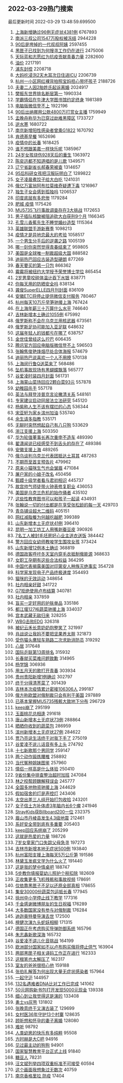 ## 2022-03-29热门搜索 
最后更新时间 2022-03-29 13:48:59.699500 
1. [上海新增确诊96例无症状4381例](https://s.weibo.com/weibo?q=%23%E4%B8%8A%E6%B5%B7%E6%96%B0%E5%A2%9E%E7%A1%AE%E8%AF%8A96%E4%BE%8B%E6%97%A0%E7%97%87%E7%8A%B64381%E4%BE%8B%23&Refer=top) 6767893
1. [南派三叔公司1547万股权被冻结](https://s.weibo.com/weibo?q=%23%E5%8D%97%E6%B4%BE%E4%B8%89%E5%8F%94%E5%85%AC%E5%8F%B81547%E4%B8%87%E8%82%A1%E6%9D%83%E8%A2%AB%E5%86%BB%E7%BB%93%23&Refer=top) 2944228
1. [90后是垮掉的一代叔叔阿姨](https://s.weibo.com/weibo?q=%2390%E5%90%8E%E6%98%AF%E5%9E%AE%E6%8E%89%E7%9A%84%E4%B8%80%E4%BB%A3%E5%8F%94%E5%8F%94%E9%98%BF%E5%A7%A8%23&Refer=top) 2597455
1. [黑匣子已找到为何搜寻工作仍在进行](https://s.weibo.com/weibo?q=%23%E9%BB%91%E5%8C%A3%E5%AD%90%E5%B7%B2%E6%89%BE%E5%88%B0%E4%B8%BA%E4%BD%95%E6%90%9C%E5%AF%BB%E5%B7%A5%E4%BD%9C%E4%BB%8D%E5%9C%A8%E8%BF%9B%E8%A1%8C%23&Refer=top) 2475006
1. [天际蓝和志愿红为抗疫贡献青春力量](https://s.weibo.com/weibo?q=%23%E5%A4%A9%E9%99%85%E8%93%9D%E5%92%8C%E5%BF%97%E6%84%BF%E7%BA%A2%E4%B8%BA%E6%8A%97%E7%96%AB%E8%B4%A1%E7%8C%AE%E9%9D%92%E6%98%A5%E5%8A%9B%E9%87%8F%23&Refer=top) 2282600
1. [油价](https://s.weibo.com/weibo?q=%E6%B2%B9%E4%BB%B7&Refer=top) 2217191
1. [浦东封控](https://s.weibo.com/weibo?q=%23%E6%B5%A6%E4%B8%9C%E5%B0%81%E6%8E%A7%23&Refer=top) 2208718
1. [大妈吃浸泡2天木耳次日住进ICU](https://s.weibo.com/weibo?q=%23%E5%A4%A7%E5%A6%88%E5%90%83%E6%B5%B8%E6%B3%A12%E5%A4%A9%E6%9C%A8%E8%80%B3%E6%AC%A1%E6%97%A5%E4%BD%8F%E8%BF%9BICU%23&Refer=top) 2206739
1. [杭州一小区网红裸背拍照宝妈担心带坏孩子](https://s.weibo.com/weibo?q=%23%E6%9D%AD%E5%B7%9E%E4%B8%80%E5%B0%8F%E5%8C%BA%E7%BD%91%E7%BA%A2%E8%A3%B8%E8%83%8C%E6%8B%8D%E7%85%A7%E5%AE%9D%E5%A6%88%E6%8B%85%E5%BF%83%E5%B8%A6%E5%9D%8F%E5%AD%A9%E5%AD%90%23&Refer=top) 2188726
1. [夫妻二人因2胎姓氏起诉离婚](https://s.weibo.com/weibo?q=%23%E5%A4%AB%E5%A6%BB%E4%BA%8C%E4%BA%BA%E5%9B%A02%E8%83%8E%E5%A7%93%E6%B0%8F%E8%B5%B7%E8%AF%89%E7%A6%BB%E5%A9%9A%23&Refer=top) 2024917
1. [樊振东世界排名断层第一](https://s.weibo.com/weibo?q=%23%E6%A8%8A%E6%8C%AF%E4%B8%9C%E4%B8%96%E7%95%8C%E6%8E%92%E5%90%8D%E6%96%AD%E5%B1%82%E7%AC%AC%E4%B8%80%23&Refer=top) 1990334
1. [学霸情侣在牛津大学图书馆约定终身](https://s.weibo.com/weibo?q=%23%E5%AD%A6%E9%9C%B8%E6%83%85%E4%BE%A3%E5%9C%A8%E7%89%9B%E6%B4%A5%E5%A4%A7%E5%AD%A6%E5%9B%BE%E4%B9%A6%E9%A6%86%E7%BA%A6%E5%AE%9A%E7%BB%88%E8%BA%AB%23&Refer=top) 1981389
1. [电脑版微信登不上](https://s.weibo.com/weibo?q=%E7%94%B5%E8%84%91%E7%89%88%E5%BE%AE%E4%BF%A1%E7%99%BB%E4%B8%8D%E4%B8%8A&Refer=top) 1922196
1. [90后出纳挪用公款4800万打赏女主播](https://s.weibo.com/weibo?q=%2390%E5%90%8E%E5%87%BA%E7%BA%B3%E6%8C%AA%E7%94%A8%E5%85%AC%E6%AC%BE4800%E4%B8%87%E6%89%93%E8%B5%8F%E5%A5%B3%E4%B8%BB%E6%92%AD%23&Refer=top) 1759949
1. [孟晚舟称华为已穿过劫难黑障区](https://s.weibo.com/weibo?q=%23%E5%AD%9F%E6%99%9A%E8%88%9F%E7%A7%B0%E5%8D%8E%E4%B8%BA%E5%B7%B2%E7%A9%BF%E8%BF%87%E5%8A%AB%E9%9A%BE%E9%BB%91%E9%9A%9C%E5%8C%BA%23&Refer=top) 1733727
1. [逆水寒](https://s.weibo.com/weibo?q=%23%E9%80%86%E6%B0%B4%E5%AF%92%23&Refer=top) 1680722
1. [南京新增阳性感染者曾乘G1822](https://s.weibo.com/weibo?q=%23%E5%8D%97%E4%BA%AC%E6%96%B0%E5%A2%9E%E9%98%B3%E6%80%A7%E6%84%9F%E6%9F%93%E8%80%85%E6%9B%BE%E4%B9%98G1822%23&Refer=top) 1670792
1. [肯德基早餐](https://s.weibo.com/weibo?q=%E8%82%AF%E5%BE%B7%E5%9F%BA%E6%97%A9%E9%A4%90&Refer=top) 1652696
1. [疫情中的长春](https://s.weibo.com/weibo?q=%23%E7%96%AB%E6%83%85%E4%B8%AD%E7%9A%84%E9%95%BF%E6%98%A5%23&Refer=top) 1618425
1. [谁不想跟美嘉一样快乐呢](https://s.weibo.com/weibo?q=%23%E8%B0%81%E4%B8%8D%E6%83%B3%E8%B7%9F%E7%BE%8E%E5%98%89%E4%B8%80%E6%A0%B7%E5%BF%AB%E4%B9%90%E5%91%A2%23&Refer=top) 1385967
1. [24岁女孩烧伤928天后的重生](https://s.weibo.com/weibo?q=%2324%E5%B2%81%E5%A5%B3%E5%AD%A9%E7%83%A7%E4%BC%A4928%E5%A4%A9%E5%90%8E%E7%9A%84%E9%87%8D%E7%94%9F%23&Refer=top) 1363972
1. [陈奕迅都不知道唱的是儿歌](https://s.weibo.com/weibo?q=%23%E9%99%88%E5%A5%95%E8%BF%85%E9%83%BD%E4%B8%8D%E7%9F%A5%E9%81%93%E5%94%B1%E7%9A%84%E6%98%AF%E5%84%BF%E6%AD%8C%23&Refer=top) 1349571
1. [辽宁省副省长郝春荣被查](https://s.weibo.com/weibo?q=%23%E8%BE%BD%E5%AE%81%E7%9C%81%E5%89%AF%E7%9C%81%E9%95%BF%E9%83%9D%E6%98%A5%E8%8D%A3%E8%A2%AB%E6%9F%A5%23&Refer=top) 1314657
1. [95后科研女孩把汉服玩明白了](https://s.weibo.com/weibo?q=%2395%E5%90%8E%E7%A7%91%E7%A0%94%E5%A5%B3%E5%AD%A9%E6%8A%8A%E6%B1%89%E6%9C%8D%E7%8E%A9%E6%98%8E%E7%99%BD%E4%BA%86%23&Refer=top) 1289822
1. [女子凌晨煮饺子给大白吃](https://s.weibo.com/weibo?q=%23%E5%A5%B3%E5%AD%90%E5%87%8C%E6%99%A8%E7%85%AE%E9%A5%BA%E5%AD%90%E7%BB%99%E5%A4%A7%E7%99%BD%E5%90%83%23&Refer=top) 1241031
1. [俄亿万富翁阿布拉莫维奇疑遭下毒](https://s.weibo.com/weibo?q=%23%E4%BF%84%E4%BA%BF%E4%B8%87%E5%AF%8C%E7%BF%81%E9%98%BF%E5%B8%83%E6%8B%89%E8%8E%AB%E7%BB%B4%E5%A5%87%E7%96%91%E9%81%AD%E4%B8%8B%E6%AF%92%23&Refer=top) 1216967
1. [独生子女会感到孤独吗](https://s.weibo.com/weibo?q=%23%E7%8B%AC%E7%94%9F%E5%AD%90%E5%A5%B3%E4%BC%9A%E6%84%9F%E5%88%B0%E5%AD%A4%E7%8B%AC%E5%90%97%23&Refer=top) 1206537
1. [印度底层有多悲惨](https://s.weibo.com/weibo?q=%E5%8D%B0%E5%BA%A6%E5%BA%95%E5%B1%82%E6%9C%89%E5%A4%9A%E6%82%B2%E6%83%A8&Refer=top) 1179284
1. [肥城 疫情](https://s.weibo.com/weibo?q=%E8%82%A5%E5%9F%8E%20%E7%96%AB%E6%83%85&Refer=top) 1175426
1. [MU5735飞行事故调查存在3大挑战](https://s.weibo.com/weibo?q=%23MU5735%E9%A3%9E%E8%A1%8C%E4%BA%8B%E6%95%85%E8%B0%83%E6%9F%A5%E5%AD%98%E5%9C%A83%E5%A4%A7%E6%8C%91%E6%88%98%23&Refer=top) 1172653
1. [男子插队核酸被阻追砍大白获刑9个月](https://s.weibo.com/weibo?q=%23%E7%94%B7%E5%AD%90%E6%8F%92%E9%98%9F%E6%A0%B8%E9%85%B8%E8%A2%AB%E9%98%BB%E8%BF%BD%E7%A0%8D%E5%A4%A7%E7%99%BD%E8%8E%B7%E5%88%919%E4%B8%AA%E6%9C%88%23&Refer=top) 1166345
1. [孔雪儿香蕉先生不睡觉婚纱造型](https://s.weibo.com/weibo?q=%23%E5%AD%94%E9%9B%AA%E5%84%BF%E9%A6%99%E8%95%89%E5%85%88%E7%94%9F%E4%B8%8D%E7%9D%A1%E8%A7%89%E5%A9%9A%E7%BA%B1%E9%80%A0%E5%9E%8B%23&Refer=top) 1115364
1. [英雄联盟手游新赛季](https://s.weibo.com/weibo?q=%23%E8%8B%B1%E9%9B%84%E8%81%94%E7%9B%9F%E6%89%8B%E6%B8%B8%E6%96%B0%E8%B5%9B%E5%AD%A3%23&Refer=top) 1098213
1. [疫情才是异地恋最大的考验](https://s.weibo.com/weibo?q=%23%E7%96%AB%E6%83%85%E6%89%8D%E6%98%AF%E5%BC%82%E5%9C%B0%E6%81%8B%E6%9C%80%E5%A4%A7%E7%9A%84%E8%80%83%E9%AA%8C%23&Refer=top) 1058517
1. [一个男生分手后的逆袭之路](https://s.weibo.com/weibo?q=%23%E4%B8%80%E4%B8%AA%E7%94%B7%E7%94%9F%E5%88%86%E6%89%8B%E5%90%8E%E7%9A%84%E9%80%86%E8%A2%AD%E4%B9%8B%E8%B7%AF%23&Refer=top) 1005139
1. [哪一刻你突然觉得青春结束了](https://s.weibo.com/weibo?q=%23%E5%93%AA%E4%B8%80%E5%88%BB%E4%BD%A0%E7%AA%81%E7%84%B6%E8%A7%89%E5%BE%97%E9%9D%92%E6%98%A5%E7%BB%93%E6%9D%9F%E4%BA%86%23&Refer=top) 959805
1. [美国是全球唯一制裁超级大国](https://s.weibo.com/weibo?q=%23%E7%BE%8E%E5%9B%BD%E6%98%AF%E5%85%A8%E7%90%83%E5%94%AF%E4%B8%80%E5%88%B6%E8%A3%81%E8%B6%85%E7%BA%A7%E5%A4%A7%E5%9B%BD%23&Refer=top) 888582
1. [迪丽热巴回应古装造型硬朗](https://s.weibo.com/weibo?q=%23%E8%BF%AA%E4%B8%BD%E7%83%AD%E5%B7%B4%E5%9B%9E%E5%BA%94%E5%8F%A4%E8%A3%85%E9%80%A0%E5%9E%8B%E7%A1%AC%E6%9C%97%23&Refer=top) 877269
1. [春天要买的第一只包](https://s.weibo.com/weibo?q=%23%E6%98%A5%E5%A4%A9%E8%A6%81%E4%B9%B0%E7%9A%84%E7%AC%AC%E4%B8%80%E5%8F%AA%E5%8C%85%23&Refer=top) 866362
1. [霉霉将被纽约大学授予荣誉博士学位](https://s.weibo.com/weibo?q=%23%E9%9C%89%E9%9C%89%E5%B0%86%E8%A2%AB%E7%BA%BD%E7%BA%A6%E5%A4%A7%E5%AD%A6%E6%8E%88%E4%BA%88%E8%8D%A3%E8%AA%89%E5%8D%9A%E5%A3%AB%E5%AD%A6%E4%BD%8D%23&Refer=top) 865454
1. [2岁男童咬碎体温计吞下水银](https://s.weibo.com/weibo?q=%232%E5%B2%81%E7%94%B7%E7%AB%A5%E5%92%AC%E7%A2%8E%E4%BD%93%E6%B8%A9%E8%AE%A1%E5%90%9E%E4%B8%8B%E6%B0%B4%E9%93%B6%23&Refer=top) 838771
1. [你每天用的防晒安全吗](https://s.weibo.com/weibo?q=%23%E4%BD%A0%E6%AF%8F%E5%A4%A9%E7%94%A8%E7%9A%84%E9%98%B2%E6%99%92%E5%AE%89%E5%85%A8%E5%90%97%23&Refer=top) 838134
1. [龚俊SuperELLE四月刊封面](https://s.weibo.com/weibo?q=%23%E9%BE%9A%E4%BF%8ASuperELLE%E5%9B%9B%E6%9C%88%E5%88%8A%E5%B0%81%E9%9D%A2%23&Refer=top) 836109
1. [安徽ETC将停止提供微信支付服务](https://s.weibo.com/weibo?q=%23%E5%AE%89%E5%BE%BDETC%E5%B0%86%E5%81%9C%E6%AD%A2%E6%8F%90%E4%BE%9B%E5%BE%AE%E4%BF%A1%E6%94%AF%E4%BB%98%E6%9C%8D%E5%8A%A1%23&Refer=top) 780467
1. [杭州每天10万斤早笋驰援上海](https://s.weibo.com/weibo?q=%23%E6%9D%AD%E5%B7%9E%E6%AF%8F%E5%A4%A910%E4%B8%87%E6%96%A4%E6%97%A9%E7%AC%8B%E9%A9%B0%E6%8F%B4%E4%B8%8A%E6%B5%B7%23&Refer=top) 767424
1. [在上海年薪三十万算什么水平](https://s.weibo.com/weibo?q=%23%E5%9C%A8%E4%B8%8A%E6%B5%B7%E5%B9%B4%E8%96%AA%E4%B8%89%E5%8D%81%E4%B8%87%E7%AE%97%E4%BB%80%E4%B9%88%E6%B0%B4%E5%B9%B3%23&Refer=top) 746640
1. [吉林新增本土确诊1055例](https://s.weibo.com/weibo?q=%23%E5%90%89%E6%9E%97%E6%96%B0%E5%A2%9E%E6%9C%AC%E5%9C%9F%E7%A1%AE%E8%AF%8A1055%E4%BE%8B%23&Refer=top) 675992
1. [俄罗斯称不会在乌克兰用核武器](https://s.weibo.com/weibo?q=%23%E4%BF%84%E7%BD%97%E6%96%AF%E7%A7%B0%E4%B8%8D%E4%BC%9A%E5%9C%A8%E4%B9%8C%E5%85%8B%E5%85%B0%E7%94%A8%E6%A0%B8%E6%AD%A6%E5%99%A8%23&Refer=top) 673561
1. [俄罗斯足协可能加入亚足联](https://s.weibo.com/weibo?q=%23%E4%BF%84%E7%BD%97%E6%96%AF%E8%B6%B3%E5%8D%8F%E5%8F%AF%E8%83%BD%E5%8A%A0%E5%85%A5%E4%BA%9A%E8%B6%B3%E8%81%94%23&Refer=top) 648632
1. [这届年轻人的钱都亏在哪了](https://s.weibo.com/weibo?q=%23%E8%BF%99%E5%B1%8A%E5%B9%B4%E8%BD%BB%E4%BA%BA%E7%9A%84%E9%92%B1%E9%83%BD%E4%BA%8F%E5%9C%A8%E5%93%AA%E4%BA%86%23&Refer=top) 638757
1. [金世佳曾经这么拧巴](https://s.weibo.com/weibo?q=%23%E9%87%91%E4%B8%96%E4%BD%B3%E6%9B%BE%E7%BB%8F%E8%BF%99%E4%B9%88%E6%8B%A7%E5%B7%B4%23&Refer=top) 606435
1. [腾讯官方回应电脑版微信登不上](https://s.weibo.com/weibo?q=%23%E8%85%BE%E8%AE%AF%E5%AE%98%E6%96%B9%E5%9B%9E%E5%BA%94%E7%94%B5%E8%84%91%E7%89%88%E5%BE%AE%E4%BF%A1%E7%99%BB%E4%B8%8D%E4%B8%8A%23&Refer=top) 596503
1. [张翰焦俊艳烽烟尽处合体海报](https://s.weibo.com/weibo?q=%23%E5%BC%A0%E7%BF%B0%E7%84%A6%E4%BF%8A%E8%89%B3%E7%83%BD%E7%83%9F%E5%B0%BD%E5%A4%84%E5%90%88%E4%BD%93%E6%B5%B7%E6%8A%A5%23&Refer=top) 574679
1. [迪丽热巴说喜欢一个人不用撩](https://s.weibo.com/weibo?q=%23%E8%BF%AA%E4%B8%BD%E7%83%AD%E5%B7%B4%E8%AF%B4%E5%96%9C%E6%AC%A2%E4%B8%80%E4%B8%AA%E4%BA%BA%E4%B8%8D%E7%94%A8%E6%92%A9%23&Refer=top) 570138
1. [上海闵行鲁Q送菜来了](https://s.weibo.com/weibo?q=%23%E4%B8%8A%E6%B5%B7%E9%97%B5%E8%A1%8C%E9%B2%81Q%E9%80%81%E8%8F%9C%E6%9D%A5%E4%BA%86%23&Refer=top) 568486
1. [坠机事故现场有黑蝴蝶飘落](https://s.weibo.com/weibo?q=%23%E5%9D%A0%E6%9C%BA%E4%BA%8B%E6%95%85%E7%8E%B0%E5%9C%BA%E6%9C%89%E9%BB%91%E8%9D%B4%E8%9D%B6%E9%A3%98%E8%90%BD%23&Refer=top) 565777
1. [谷爱凌时装四月封面](https://s.weibo.com/weibo?q=%23%E8%B0%B7%E7%88%B1%E5%87%8C%E6%97%B6%E8%A3%85%E5%9B%9B%E6%9C%88%E5%B0%81%E9%9D%A2%23&Refer=top) 561731
1. [上海蒙山菜场回应2颗白菜93元](https://s.weibo.com/weibo?q=%23%E4%B8%8A%E6%B5%B7%E8%92%99%E5%B1%B1%E8%8F%9C%E5%9C%BA%E5%9B%9E%E5%BA%942%E9%A2%97%E7%99%BD%E8%8F%9C93%E5%85%83%23&Refer=top) 557878
1. [幼稚园杀手](https://s.weibo.com/weibo?q=%E5%B9%BC%E7%A8%9A%E5%9B%AD%E6%9D%80%E6%89%8B&Refer=top) 557178
1. [英法与拜登涉普京言论撇清关系](https://s.weibo.com/weibo?q=%23%E8%8B%B1%E6%B3%95%E4%B8%8E%E6%8B%9C%E7%99%BB%E6%B6%89%E6%99%AE%E4%BA%AC%E8%A8%80%E8%AE%BA%E6%92%87%E6%B8%85%E5%85%B3%E7%B3%BB%23&Refer=top) 548161
1. [专家建议启动同居法立法研究](https://s.weibo.com/weibo?q=%23%E4%B8%93%E5%AE%B6%E5%BB%BA%E8%AE%AE%E5%90%AF%E5%8A%A8%E5%90%8C%E5%B1%85%E6%B3%95%E7%AB%8B%E6%B3%95%E7%A0%94%E7%A9%B6%23&Refer=top) 545120
1. [杨紫称人生不该有摆烂的心态](https://s.weibo.com/weibo?q=%23%E6%9D%A8%E7%B4%AB%E7%A7%B0%E4%BA%BA%E7%94%9F%E4%B8%8D%E8%AF%A5%E6%9C%89%E6%91%86%E7%83%82%E7%9A%84%E5%BF%83%E6%80%81%23&Refer=top) 536344
1. [宋亚轩为家乡滨州加油](https://s.weibo.com/weibo?q=%23%E5%AE%8B%E4%BA%9A%E8%BD%A9%E4%B8%BA%E5%AE%B6%E4%B9%A1%E6%BB%A8%E5%B7%9E%E5%8A%A0%E6%B2%B9%23&Refer=top) 535740
1. [余生请多指教](https://s.weibo.com/weibo?q=%23%E4%BD%99%E7%94%9F%E8%AF%B7%E5%A4%9A%E6%8C%87%E6%95%99%23&Refer=top) 535171
1. [无聊时突然想起自己有八只狗](https://s.weibo.com/weibo?q=%23%E6%97%A0%E8%81%8A%E6%97%B6%E7%AA%81%E7%84%B6%E6%83%B3%E8%B5%B7%E8%87%AA%E5%B7%B1%E6%9C%89%E5%85%AB%E5%8F%AA%E7%8B%97%23&Refer=top) 533629
1. [浙江支援上海](https://s.weibo.com/weibo?q=%23%E6%B5%99%E6%B1%9F%E6%94%AF%E6%8F%B4%E4%B8%8A%E6%B5%B7%23&Refer=top) 503350
1. [华为轮值董事长再次重申不造车](https://s.weibo.com/weibo?q=%23%E5%8D%8E%E4%B8%BA%E8%BD%AE%E5%80%BC%E8%91%A3%E4%BA%8B%E9%95%BF%E5%86%8D%E6%AC%A1%E9%87%8D%E7%94%B3%E4%B8%8D%E9%80%A0%E8%BD%A6%23&Refer=top) 489390
1. [翟潇闻说已经感受不到舌头的存在了](https://s.weibo.com/weibo?q=%23%E7%BF%9F%E6%BD%87%E9%97%BB%E8%AF%B4%E5%B7%B2%E7%BB%8F%E6%84%9F%E5%8F%97%E4%B8%8D%E5%88%B0%E8%88%8C%E5%A4%B4%E7%9A%84%E5%AD%98%E5%9C%A8%E4%BA%86%23&Refer=top) 489386
1. [安徽支援上海](https://s.weibo.com/weibo?q=%23%E5%AE%89%E5%BE%BD%E6%94%AF%E6%8F%B4%E4%B8%8A%E6%B5%B7%23&Refer=top) 489265
1. [俄乌谈判乌克兰代表团抵达土耳其](https://s.weibo.com/weibo?q=%23%E4%BF%84%E4%B9%8C%E8%B0%88%E5%88%A4%E4%B9%8C%E5%85%8B%E5%85%B0%E4%BB%A3%E8%A1%A8%E5%9B%A2%E6%8A%B5%E8%BE%BE%E5%9C%9F%E8%80%B3%E5%85%B6%23&Refer=top) 487263
1. [不期而至首支预告片](https://s.weibo.com/weibo?q=%23%E4%B8%8D%E6%9C%9F%E8%80%8C%E8%87%B3%E9%A6%96%E6%94%AF%E9%A2%84%E5%91%8A%E7%89%87%23&Refer=top) 479962
1. [原来小猫咪生气也会皱眉](https://s.weibo.com/weibo?q=%23%E5%8E%9F%E6%9D%A5%E5%B0%8F%E7%8C%AB%E5%92%AA%E7%94%9F%E6%B0%94%E4%B9%9F%E4%BC%9A%E7%9A%B1%E7%9C%89%23&Refer=top) 471084
1. [屠户家的小娘子改名](https://s.weibo.com/weibo?q=%23%E5%B1%A0%E6%88%B7%E5%AE%B6%E7%9A%84%E5%B0%8F%E5%A8%98%E5%AD%90%E6%94%B9%E5%90%8D%23&Refer=top) 450456
1. [甄嬛十级学者看与君初相识](https://s.weibo.com/weibo?q=%23%E7%94%84%E5%AC%9B%E5%8D%81%E7%BA%A7%E5%AD%A6%E8%80%85%E7%9C%8B%E4%B8%8E%E5%90%9B%E5%88%9D%E7%9B%B8%E8%AF%86%23&Refer=top) 445737
1. [故宫帅气师徒带火钟表修复职业](https://s.weibo.com/weibo?q=%23%E6%95%85%E5%AE%AB%E5%B8%85%E6%B0%94%E5%B8%88%E5%BE%92%E5%B8%A6%E7%81%AB%E9%92%9F%E8%A1%A8%E4%BF%AE%E5%A4%8D%E8%81%8C%E4%B8%9A%23&Refer=top) 436053
1. [美国是乌克兰危机的始作俑者](https://s.weibo.com/weibo?q=%23%E7%BE%8E%E5%9B%BD%E6%98%AF%E4%B9%8C%E5%85%8B%E5%85%B0%E5%8D%B1%E6%9C%BA%E7%9A%84%E5%A7%8B%E4%BD%9C%E4%BF%91%E8%80%85%23&Refer=top) 435102
1. [这些性教育图书可以和孩子一起读](https://s.weibo.com/weibo?q=%23%E8%BF%99%E4%BA%9B%E6%80%A7%E6%95%99%E8%82%B2%E5%9B%BE%E4%B9%A6%E5%8F%AF%E4%BB%A5%E5%92%8C%E5%AD%A9%E5%AD%90%E4%B8%80%E8%B5%B7%E8%AF%BB%23&Refer=top) 434931
1. [张翰说一切的付出都是在享受张松龄的每一天](https://s.weibo.com/weibo?q=%23%E5%BC%A0%E7%BF%B0%E8%AF%B4%E4%B8%80%E5%88%87%E7%9A%84%E4%BB%98%E5%87%BA%E9%83%BD%E6%98%AF%E5%9C%A8%E4%BA%AB%E5%8F%97%E5%BC%A0%E6%9D%BE%E9%BE%84%E7%9A%84%E6%AF%8F%E4%B8%80%E5%A4%A9%23&Refer=top) 429703
1. [青岛铺设超大二维码](https://s.weibo.com/weibo?q=%23%E9%9D%92%E5%B2%9B%E9%93%BA%E8%AE%BE%E8%B6%85%E5%A4%A7%E4%BA%8C%E7%BB%B4%E7%A0%81%23&Refer=top) 405151
1. [网红减脂餐为何越吃越肥](https://s.weibo.com/weibo?q=%23%E7%BD%91%E7%BA%A2%E5%87%8F%E8%84%82%E9%A4%90%E4%B8%BA%E4%BD%95%E8%B6%8A%E5%90%83%E8%B6%8A%E8%82%A5%23&Refer=top) 399389
1. [山东新增本土无症状41例](https://s.weibo.com/weibo?q=%23%E5%B1%B1%E4%B8%9C%E6%96%B0%E5%A2%9E%E6%9C%AC%E5%9C%9F%E6%97%A0%E7%97%87%E7%8A%B641%E4%BE%8B%23&Refer=top) 396410
1. [昆明一加工坊工人用嘴剥蚕豆皮](https://s.weibo.com/weibo?q=%23%E6%98%86%E6%98%8E%E4%B8%80%E5%8A%A0%E5%B7%A5%E5%9D%8A%E5%B7%A5%E4%BA%BA%E7%94%A8%E5%98%B4%E5%89%A5%E8%9A%95%E8%B1%86%E7%9A%AE%23&Refer=top) 390926
1. [7名工人被封毛坯房好心业主送衣送饭](https://s.weibo.com/weibo?q=%237%E5%90%8D%E5%B7%A5%E4%BA%BA%E8%A2%AB%E5%B0%81%E6%AF%9B%E5%9D%AF%E6%88%BF%E5%A5%BD%E5%BF%83%E4%B8%9A%E4%B8%BB%E9%80%81%E8%A1%A3%E9%80%81%E9%A5%AD%23&Refer=top) 384442
1. [警方回应女幼师教唆学生围攻女孩](https://s.weibo.com/weibo?q=%23%E8%AD%A6%E6%96%B9%E5%9B%9E%E5%BA%94%E5%A5%B3%E5%B9%BC%E5%B8%88%E6%95%99%E5%94%86%E5%AD%A6%E7%94%9F%E5%9B%B4%E6%94%BB%E5%A5%B3%E5%AD%A9%23&Refer=top) 373424
1. [山东新增12例本土确诊](https://s.weibo.com/weibo?q=%E5%B1%B1%E4%B8%9C%E6%96%B0%E5%A2%9E12%E4%BE%8B%E6%9C%AC%E5%9C%9F%E7%A1%AE%E8%AF%8A&Refer=top) 368819
1. [德国政客呼吁冬天室内穿毛衣抵制俄能源](https://s.weibo.com/weibo?q=%23%E5%BE%B7%E5%9B%BD%E6%94%BF%E5%AE%A2%E5%91%BC%E5%90%81%E5%86%AC%E5%A4%A9%E5%AE%A4%E5%86%85%E7%A9%BF%E6%AF%9B%E8%A1%A3%E6%8A%B5%E5%88%B6%E4%BF%84%E8%83%BD%E6%BA%90%23&Refer=top) 368633
1. [女职工孕期有这些合法权益](https://s.weibo.com/weibo?q=%23%E5%A5%B3%E8%81%8C%E5%B7%A5%E5%AD%95%E6%9C%9F%E6%9C%89%E8%BF%99%E4%BA%9B%E5%90%88%E6%B3%95%E6%9D%83%E7%9B%8A%23&Refer=top) 364295
1. [中国代表揭露美国对印第安人种族灭绝事实](https://s.weibo.com/weibo?q=%23%E4%B8%AD%E5%9B%BD%E4%BB%A3%E8%A1%A8%E6%8F%AD%E9%9C%B2%E7%BE%8E%E5%9B%BD%E5%AF%B9%E5%8D%B0%E7%AC%AC%E5%AE%89%E4%BA%BA%E7%A7%8D%E6%97%8F%E7%81%AD%E7%BB%9D%E4%BA%8B%E5%AE%9E%23&Refer=top) 354728
1. [科学家发现电子产品终极速度](https://s.weibo.com/weibo?q=%23%E7%A7%91%E5%AD%A6%E5%AE%B6%E5%8F%91%E7%8E%B0%E7%94%B5%E5%AD%90%E4%BA%A7%E5%93%81%E7%BB%88%E6%9E%81%E9%80%9F%E5%BA%A6%23&Refer=top) 354493
1. [猫咪的无效运动](https://s.weibo.com/weibo?q=%23%E7%8C%AB%E5%92%AA%E7%9A%84%E6%97%A0%E6%95%88%E8%BF%90%E5%8A%A8%23&Refer=top) 348654
1. [社内相亲好甜](https://s.weibo.com/weibo?q=%23%E7%A4%BE%E5%86%85%E7%9B%B8%E4%BA%B2%E5%A5%BD%E7%94%9C%23&Refer=top) 341722
1. [G7拒绝使用卢布结算](https://s.weibo.com/weibo?q=%23G7%E6%8B%92%E7%BB%9D%E4%BD%BF%E7%94%A8%E5%8D%A2%E5%B8%83%E7%BB%93%E7%AE%97%23&Refer=top) 340781
1. [社内相亲](https://s.weibo.com/weibo?q=%23%E7%A4%BE%E5%86%85%E7%9B%B8%E4%BA%B2%23&Refer=top) 337859
1. [盲买一定好用的护肤单品](https://s.weibo.com/weibo?q=%E7%9B%B2%E4%B9%B0%E4%B8%80%E5%AE%9A%E5%A5%BD%E7%94%A8%E7%9A%84%E6%8A%A4%E8%82%A4%E5%8D%95%E5%93%81&Refer=top) 335186
1. [都江堰127吨蔬菜驰援上海](https://s.weibo.com/weibo?q=%23%E9%83%BD%E6%B1%9F%E5%A0%B0127%E5%90%A8%E8%94%AC%E8%8F%9C%E9%A9%B0%E6%8F%B4%E4%B8%8A%E6%B5%B7%23&Refer=top) 334037
1. [宫本武藏无敌归来](https://s.weibo.com/weibo?q=%23%E5%AE%AB%E6%9C%AC%E6%AD%A6%E8%97%8F%E6%97%A0%E6%95%8C%E5%BD%92%E6%9D%A5%23&Refer=top) 328255
1. [WBG击败EDG](https://s.weibo.com/weibo?q=%23WBG%E5%87%BB%E8%B4%A5EDG%23&Refer=top) 326318
1. [被纪云禾长意奶奶抱整笑了](https://s.weibo.com/weibo?q=%23%E8%A2%AB%E7%BA%AA%E4%BA%91%E7%A6%BE%E9%95%BF%E6%84%8F%E5%A5%B6%E5%A5%B6%E6%8A%B1%E6%95%B4%E7%AC%91%E4%BA%86%23&Refer=top) 321997
1. [肖战说让我妈不要把坚果养太胖](https://s.weibo.com/weibo?q=%23%E8%82%96%E6%88%98%E8%AF%B4%E8%AE%A9%E6%88%91%E5%A6%88%E4%B8%8D%E8%A6%81%E6%8A%8A%E5%9D%9A%E6%9E%9C%E5%85%BB%E5%A4%AA%E8%83%96%23&Refer=top) 321873
1. [受伤猫头鹰轻车熟路二次求助消防员](https://s.weibo.com/weibo?q=%23%E5%8F%97%E4%BC%A4%E7%8C%AB%E5%A4%B4%E9%B9%B0%E8%BD%BB%E8%BD%A6%E7%86%9F%E8%B7%AF%E4%BA%8C%E6%AC%A1%E6%B1%82%E5%8A%A9%E6%B6%88%E9%98%B2%E5%91%98%23&Refer=top) 319292
1. [心居](https://s.weibo.com/weibo?q=%E5%BF%83%E5%B1%85&Refer=top) 317648
1. [国际乒联第13周排名](https://s.weibo.com/weibo?q=%23%E5%9B%BD%E9%99%85%E4%B9%92%E8%81%94%E7%AC%AC13%E5%91%A8%E6%8E%92%E5%90%8D%23&Refer=top) 315932
1. [长春就买菜难问题致歉](https://s.weibo.com/weibo?q=%23%E9%95%BF%E6%98%A5%E5%B0%B1%E4%B9%B0%E8%8F%9C%E9%9A%BE%E9%97%AE%E9%A2%98%E8%87%B4%E6%AD%89%23&Refer=top) 314965
1. [杨学锦](https://s.weibo.com/weibo?q=%E6%9D%A8%E5%AD%A6%E9%94%A6&Refer=top) 306936
1. [用五月天的歌打开青春](https://s.weibo.com/weibo?q=%23%E7%94%A8%E4%BA%94%E6%9C%88%E5%A4%A9%E7%9A%84%E6%AD%8C%E6%89%93%E5%BC%80%E9%9D%92%E6%98%A5%23&Refer=top) 303934
1. [贵州贵阳新增1例确诊](https://s.weibo.com/weibo?q=%23%E8%B4%B5%E5%B7%9E%E8%B4%B5%E9%98%B3%E6%96%B0%E5%A2%9E1%E4%BE%8B%E7%A1%AE%E8%AF%8A%23&Refer=top) 302797
1. [终于分得清荠菜了](https://s.weibo.com/weibo?q=%23%E7%BB%88%E4%BA%8E%E5%88%86%E5%BE%97%E6%B8%85%E8%8D%A0%E8%8F%9C%E4%BA%86%23&Refer=top) 301439
1. [吉林本次疫情累计密接106306人](https://s.weibo.com/weibo?q=%23%E5%90%89%E6%9E%97%E6%9C%AC%E6%AC%A1%E7%96%AB%E6%83%85%E7%B4%AF%E8%AE%A1%E5%AF%86%E6%8E%A5106306%E4%BA%BA%23&Refer=top) 299187
1. [俄方称欧盟对俄制裁只会有利于美国](https://s.weibo.com/weibo?q=%23%E4%BF%84%E6%96%B9%E7%A7%B0%E6%AC%A7%E7%9B%9F%E5%AF%B9%E4%BF%84%E5%88%B6%E8%A3%81%E5%8F%AA%E4%BC%9A%E6%9C%89%E5%88%A9%E4%BA%8E%E7%BE%8E%E5%9B%BD%23&Refer=top) 297889
1. [已基本掌握MU5735残骸大致地下分布](https://s.weibo.com/weibo?q=%23%E5%B7%B2%E5%9F%BA%E6%9C%AC%E6%8E%8C%E6%8F%A1MU5735%E6%AE%8B%E9%AA%B8%E5%A4%A7%E8%87%B4%E5%9C%B0%E4%B8%8B%E5%88%86%E5%B8%83%23&Refer=top) 296729
1. [keep崩了](https://s.weibo.com/weibo?q=%23keep%E5%B4%A9%E4%BA%86%23&Refer=top) 295199
1. [玉面桃花总相逢](https://s.weibo.com/weibo?q=%23%E7%8E%89%E9%9D%A2%E6%A1%83%E8%8A%B1%E6%80%BB%E7%9B%B8%E9%80%A2%23&Refer=top) 291618
1. [唐山新增本土无症状73例](https://s.weibo.com/weibo?q=%23%E5%94%90%E5%B1%B1%E6%96%B0%E5%A2%9E%E6%9C%AC%E5%9C%9F%E6%97%A0%E7%97%87%E7%8A%B673%E4%BE%8B%23&Refer=top) 288864
1. [晒晒你收到的蔬菜包](https://s.weibo.com/weibo?q=%23%E6%99%92%E6%99%92%E4%BD%A0%E6%94%B6%E5%88%B0%E7%9A%84%E8%94%AC%E8%8F%9C%E5%8C%85%23&Refer=top) 286959
1. [滨州新增本土无症状27例](https://s.weibo.com/weibo?q=%E6%BB%A8%E5%B7%9E%E6%96%B0%E5%A2%9E%E6%9C%AC%E5%9C%9F%E6%97%A0%E7%97%87%E7%8A%B627%E4%BE%8B&Refer=top) 284622
1. [贾乃亮说生活终于对我下手了](https://s.weibo.com/weibo?q=%23%E8%B4%BE%E4%B9%83%E4%BA%AE%E8%AF%B4%E7%94%9F%E6%B4%BB%E7%BB%88%E4%BA%8E%E5%AF%B9%E6%88%91%E4%B8%8B%E6%89%8B%E4%BA%86%23&Refer=top) 275019
1. [谷爱凌不说儿话音有多上头](https://s.weibo.com/weibo?q=%23%E8%B0%B7%E7%88%B1%E5%87%8C%E4%B8%8D%E8%AF%B4%E5%84%BF%E8%AF%9D%E9%9F%B3%E6%9C%89%E5%A4%9A%E4%B8%8A%E5%A4%B4%23&Refer=top) 274792
1. [十七新歌那个男同学](https://s.weibo.com/weibo?q=%23%E5%8D%81%E4%B8%83%E6%96%B0%E6%AD%8C%E9%82%A3%E4%B8%AA%E7%94%B7%E5%90%8C%E5%AD%A6%23&Refer=top) 259147
1. [两个动作锻炼腰椎](https://s.weibo.com/weibo?q=%23%E4%B8%A4%E4%B8%AA%E5%8A%A8%E4%BD%9C%E9%94%BB%E7%82%BC%E8%85%B0%E6%A4%8E%23&Refer=top) 258892
1. [当代冤种姐妹图鉴](https://s.weibo.com/weibo?q=%23%E5%BD%93%E4%BB%A3%E5%86%A4%E7%A7%8D%E5%A7%90%E5%A6%B9%E5%9B%BE%E9%89%B4%23&Refer=top) 257960
1. [情侣一样高是什么体验](https://s.weibo.com/weibo?q=%23%E6%83%85%E4%BE%A3%E4%B8%80%E6%A0%B7%E9%AB%98%E6%98%AF%E4%BB%80%E4%B9%88%E4%BD%93%E9%AA%8C%23&Refer=top) 250410
1. [9省份集中排查整治超时加班](https://s.weibo.com/weibo?q=%239%E7%9C%81%E4%BB%BD%E9%9B%86%E4%B8%AD%E6%8E%92%E6%9F%A5%E6%95%B4%E6%B2%BB%E8%B6%85%E6%97%B6%E5%8A%A0%E7%8F%AD%23&Refer=top) 247084
1. [林之校帮顾魏解释误会](https://s.weibo.com/weibo?q=%23%E6%9E%97%E4%B9%8B%E6%A0%A1%E5%B8%AE%E9%A1%BE%E9%AD%8F%E8%A7%A3%E9%87%8A%E8%AF%AF%E4%BC%9A%23&Refer=top) 245777
1. [全国多地物资驰援上海](https://s.weibo.com/weibo?q=%23%E5%85%A8%E5%9B%BD%E5%A4%9A%E5%9C%B0%E7%89%A9%E8%B5%84%E9%A9%B0%E6%8F%B4%E4%B8%8A%E6%B5%B7%23&Refer=top) 244629
1. [假如宿舍的灯是声控灯](https://s.weibo.com/weibo?q=%23%E5%81%87%E5%A6%82%E5%AE%BF%E8%88%8D%E7%9A%84%E7%81%AF%E6%98%AF%E5%A3%B0%E6%8E%A7%E7%81%AF%23&Refer=top) 243406
1. [太空出差三人组开始打包收拾](https://s.weibo.com/weibo?q=%23%E5%A4%AA%E7%A9%BA%E5%87%BA%E5%B7%AE%E4%B8%89%E4%BA%BA%E7%BB%84%E5%BC%80%E5%A7%8B%E6%89%93%E5%8C%85%E6%94%B6%E6%8B%BE%23&Refer=top) 243201
1. [女子信土方补体虚3年脑内长6个瘤](https://s.weibo.com/weibo?q=%23%E5%A5%B3%E5%AD%90%E4%BF%A1%E5%9C%9F%E6%96%B9%E8%A1%A5%E4%BD%93%E8%99%9A3%E5%B9%B4%E8%84%91%E5%86%85%E9%95%BF6%E4%B8%AA%E7%98%A4%23&Refer=top) 241946
1. [StrayKids获Billboard200一位](https://s.weibo.com/weibo?q=%23StrayKids%E8%8E%B7Billboard200%E4%B8%80%E4%BD%8D%23&Refer=top) 232375
1. [眉山市丹棱县发生4.3级地震](https://s.weibo.com/weibo?q=%E7%9C%89%E5%B1%B1%E5%B8%82%E4%B8%B9%E6%A3%B1%E5%8E%BF%E5%8F%91%E7%94%9F4.3%E7%BA%A7%E5%9C%B0%E9%9C%87&Refer=top) 212461
1. [系好安全带到底有多重要](https://s.weibo.com/weibo?q=%23%E7%B3%BB%E5%A5%BD%E5%AE%89%E5%85%A8%E5%B8%A6%E5%88%B0%E5%BA%95%E6%9C%89%E5%A4%9A%E9%87%8D%E8%A6%81%23&Refer=top) 205403
1. [keep回应系统崩了](https://s.weibo.com/weibo?q=%23keep%E5%9B%9E%E5%BA%94%E7%B3%BB%E7%BB%9F%E5%B4%A9%E4%BA%86%23&Refer=top) 205299
1. [这就是热爱的力量](https://s.weibo.com/weibo?q=%23%E8%BF%99%E5%B0%B1%E6%98%AF%E7%83%AD%E7%88%B1%E7%9A%84%E5%8A%9B%E9%87%8F%23&Refer=top) 198726
1. [7岁女童家门口失踪父母急寻](https://s.weibo.com/weibo?q=%237%E5%B2%81%E5%A5%B3%E7%AB%A5%E5%AE%B6%E9%97%A8%E5%8F%A3%E5%A4%B1%E8%B8%AA%E7%88%B6%E6%AF%8D%E6%80%A5%E5%AF%BB%23&Refer=top) 197273
1. [吉林市新增本地无症状500例](https://s.weibo.com/weibo?q=%23%E5%90%89%E6%9E%97%E5%B8%82%E6%96%B0%E5%A2%9E%E6%9C%AC%E5%9C%B0%E6%97%A0%E7%97%87%E7%8A%B6500%E4%BE%8B%23&Refer=top) 193840
1. [杭州富阳支援上海每天5万公斤笋](https://s.weibo.com/weibo?q=%23%E6%9D%AD%E5%B7%9E%E5%AF%8C%E9%98%B3%E6%94%AF%E6%8F%B4%E4%B8%8A%E6%B5%B7%E6%AF%8F%E5%A4%A95%E4%B8%87%E5%85%AC%E6%96%A4%E7%AC%8B%23&Refer=top) 191586
1. [林黛玉发疯文学为什么火了](https://s.weibo.com/weibo?q=%23%E6%9E%97%E9%BB%9B%E7%8E%89%E5%8F%91%E7%96%AF%E6%96%87%E5%AD%A6%E4%B8%BA%E4%BB%80%E4%B9%88%E7%81%AB%E4%BA%86%23&Refer=top) 191440
1. [这是我的梦中情桌吧](https://s.weibo.com/weibo?q=%23%E8%BF%99%E6%98%AF%E6%88%91%E7%9A%84%E6%A2%A6%E4%B8%AD%E6%83%85%E6%A1%8C%E5%90%A7%23&Refer=top) 188747
1. [5步教你填报婴幼儿照护个税扣除](https://s.weibo.com/weibo?q=%235%E6%AD%A5%E6%95%99%E4%BD%A0%E5%A1%AB%E6%8A%A5%E5%A9%B4%E5%B9%BC%E5%84%BF%E7%85%A7%E6%8A%A4%E4%B8%AA%E7%A8%8E%E6%89%A3%E9%99%A4%23&Refer=top) 182609
1. [正收集更多飞机残骸和事故视频](https://s.weibo.com/weibo?q=%23%E6%AD%A3%E6%94%B6%E9%9B%86%E6%9B%B4%E5%A4%9A%E9%A3%9E%E6%9C%BA%E6%AE%8B%E9%AA%B8%E5%92%8C%E4%BA%8B%E6%95%85%E8%A7%86%E9%A2%91%23&Refer=top) 178691
1. [仅依靠黑匣子不足以还原全部真相](https://s.weibo.com/weibo?q=%23%E4%BB%85%E4%BE%9D%E9%9D%A0%E9%BB%91%E5%8C%A3%E5%AD%90%E4%B8%8D%E8%B6%B3%E4%BB%A5%E8%BF%98%E5%8E%9F%E5%85%A8%E9%83%A8%E7%9C%9F%E7%9B%B8%23&Refer=top) 178655
1. [集安30000份蔬菜包运抵长春](https://s.weibo.com/weibo?q=%23%E9%9B%86%E5%AE%8930000%E4%BB%BD%E8%94%AC%E8%8F%9C%E5%8C%85%E8%BF%90%E6%8A%B5%E9%95%BF%E6%98%A5%23&Refer=top) 177945
1. [徐州中小学停止线下教学](https://s.weibo.com/weibo?q=%23%E5%BE%90%E5%B7%9E%E4%B8%AD%E5%B0%8F%E5%AD%A6%E5%81%9C%E6%AD%A2%E7%BA%BF%E4%B8%8B%E6%95%99%E5%AD%A6%23&Refer=top) 177316
1. [千金感谢微博朋友的生日祝福](https://s.weibo.com/weibo?q=%23%E5%8D%83%E9%87%91%E6%84%9F%E8%B0%A2%E5%BE%AE%E5%8D%9A%E6%9C%8B%E5%8F%8B%E7%9A%84%E7%94%9F%E6%97%A5%E7%A5%9D%E7%A6%8F%23&Refer=top) 176289
1. [大多数国家没有参与对俄制裁](https://s.weibo.com/weibo?q=%23%E5%A4%A7%E5%A4%9A%E6%95%B0%E5%9B%BD%E5%AE%B6%E6%B2%A1%E6%9C%89%E5%8F%82%E4%B8%8E%E5%AF%B9%E4%BF%84%E5%88%B6%E8%A3%81%23&Refer=top) 176284
1. [迪迦奥特曼导演去世](https://s.weibo.com/weibo?q=%23%E8%BF%AA%E8%BF%A6%E5%A5%A5%E7%89%B9%E6%9B%BC%E5%AF%BC%E6%BC%94%E5%8E%BB%E4%B8%96%23&Refer=top) 172500
1. [檀健次演九头蛇妖相柳](https://s.weibo.com/weibo?q=%23%E6%AA%80%E5%81%A5%E6%AC%A1%E6%BC%94%E4%B9%9D%E5%A4%B4%E8%9B%87%E5%A6%96%E7%9B%B8%E6%9F%B3%23&Refer=top) 171315
1. [德国正在考虑购买导弹防御系统](https://s.weibo.com/weibo?q=%23%E5%BE%B7%E5%9B%BD%E6%AD%A3%E5%9C%A8%E8%80%83%E8%99%91%E8%B4%AD%E4%B9%B0%E5%AF%BC%E5%BC%B9%E9%98%B2%E5%BE%A1%E7%B3%BB%E7%BB%9F%23&Refer=top) 165796
1. [朱志鑫新歌深海](https://s.weibo.com/weibo?q=%23%E6%9C%B1%E5%BF%97%E9%91%AB%E6%96%B0%E6%AD%8C%E6%B7%B1%E6%B5%B7%23&Refer=top) 165732
1. [谷爱凌不讲儿化音挑战](https://s.weibo.com/weibo?q=%23%E8%B0%B7%E7%88%B1%E5%87%8C%E4%B8%8D%E8%AE%B2%E5%84%BF%E5%8C%96%E9%9F%B3%E6%8C%91%E6%88%98%23&Refer=top) 164199
1. [欧洲部分国家如不以卢布购买俄将停止供气](https://s.weibo.com/weibo?q=%23%E6%AC%A7%E6%B4%B2%E9%83%A8%E5%88%86%E5%9B%BD%E5%AE%B6%E5%A6%82%E4%B8%8D%E4%BB%A5%E5%8D%A2%E5%B8%83%E8%B4%AD%E4%B9%B0%E4%BF%84%E5%B0%86%E5%81%9C%E6%AD%A2%E4%BE%9B%E6%B0%94%23&Refer=top) 163904
1. [两部黑匣子相关译码工作正在进行](https://s.weibo.com/weibo?q=%23%E4%B8%A4%E9%83%A8%E9%BB%91%E5%8C%A3%E5%AD%90%E7%9B%B8%E5%85%B3%E8%AF%91%E7%A0%81%E5%B7%A5%E4%BD%9C%E6%AD%A3%E5%9C%A8%E8%BF%9B%E8%A1%8C%23&Refer=top) 162333
1. [这根笔也太解压了](https://s.weibo.com/weibo?q=%23%E8%BF%99%E6%A0%B9%E7%AC%94%E4%B9%9F%E5%A4%AA%E8%A7%A3%E5%8E%8B%E4%BA%86%23&Refer=top) 162317
1. [室友的爸爸很担心他](https://s.weibo.com/weibo?q=%23%E5%AE%A4%E5%8F%8B%E7%9A%84%E7%88%B8%E7%88%B8%E5%BE%88%E6%8B%85%E5%BF%83%E4%BB%96%23&Refer=top) 159188
1. [张伯礼解答为何出现大量无症状感染者](https://s.weibo.com/weibo?q=%23%E5%BC%A0%E4%BC%AF%E7%A4%BC%E8%A7%A3%E7%AD%94%E4%B8%BA%E4%BD%95%E5%87%BA%E7%8E%B0%E5%A4%A7%E9%87%8F%E6%97%A0%E7%97%87%E7%8A%B6%E6%84%9F%E6%9F%93%E8%80%85%23&Refer=top) 157964
1. [一起守沪](https://s.weibo.com/weibo?q=%23%E4%B8%80%E8%B5%B7%E5%AE%88%E6%B2%AA%23&Refer=top) 144957
1. [132名遇难者DNA比对工作已完成](https://s.weibo.com/weibo?q=%23132%E5%90%8D%E9%81%87%E9%9A%BE%E8%80%85DNA%E6%AF%94%E5%AF%B9%E5%B7%A5%E4%BD%9C%E5%B7%B2%E5%AE%8C%E6%88%90%23&Refer=top) 141062
1. [50元网购新书包打开发现5000元现金](https://s.weibo.com/weibo?q=%2350%E5%85%83%E7%BD%91%E8%B4%AD%E6%96%B0%E4%B9%A6%E5%8C%85%E6%89%93%E5%BC%80%E5%8F%91%E7%8E%B05000%E5%85%83%E7%8E%B0%E9%87%91%23&Refer=top) 139338
1. [细心到让我觉得这是演的](https://s.weibo.com/weibo?q=%23%E7%BB%86%E5%BF%83%E5%88%B0%E8%AE%A9%E6%88%91%E8%A7%89%E5%BE%97%E8%BF%99%E6%98%AF%E6%BC%94%E7%9A%84%23&Refer=top) 133408
1. [勇士vs灰熊](https://s.weibo.com/weibo?q=%23%E5%8B%87%E5%A3%ABvs%E7%81%B0%E7%86%8A%23&Refer=top) 131802
1. [张晚意终于又演古装了](https://s.weibo.com/weibo?q=%23%E5%BC%A0%E6%99%9A%E6%84%8F%E7%BB%88%E4%BA%8E%E5%8F%88%E6%BC%94%E5%8F%A4%E8%A3%85%E4%BA%86%23&Refer=top) 129699
1. [女村医36年守护13个村寨](https://s.weibo.com/weibo?q=%E5%A5%B3%E6%9D%91%E5%8C%BB36%E5%B9%B4%E5%AE%88%E6%8A%A413%E4%B8%AA%E6%9D%91%E5%AF%A8&Refer=top) 128635
1. [顾昕想和怀孕的妻子离婚](https://s.weibo.com/weibo?q=%23%E9%A1%BE%E6%98%95%E6%83%B3%E5%92%8C%E6%80%80%E5%AD%95%E7%9A%84%E5%A6%BB%E5%AD%90%E7%A6%BB%E5%A9%9A%23&Refer=top) 128080
1. [难听](https://s.weibo.com/weibo?q=%E9%9A%BE%E5%90%AC&Refer=top) 98792
1. [人类幼崽的快乐有多纯粹](https://s.weibo.com/weibo?q=%23%E4%BA%BA%E7%B1%BB%E5%B9%BC%E5%B4%BD%E7%9A%84%E5%BF%AB%E4%B9%90%E6%9C%89%E5%A4%9A%E7%BA%AF%E7%B2%B9%23&Refer=top) 95508
1. [方时赫是大C吧](https://s.weibo.com/weibo?q=%23%E6%96%B9%E6%97%B6%E8%B5%AB%E6%98%AF%E5%A4%A7C%E5%90%A7%23&Refer=top) 94916
1. [见过最主动的狗狗](https://s.weibo.com/weibo?q=%23%E8%A7%81%E8%BF%87%E6%9C%80%E4%B8%BB%E5%8A%A8%E7%9A%84%E7%8B%97%E7%8B%97%23&Refer=top) 94901
1. [国家智慧教育平台正式上线](https://s.weibo.com/weibo?q=%23%E5%9B%BD%E5%AE%B6%E6%99%BA%E6%85%A7%E6%95%99%E8%82%B2%E5%B9%B3%E5%8F%B0%E6%AD%A3%E5%BC%8F%E4%B8%8A%E7%BA%BF%23&Refer=top) 91840
1. [糖豆人](https://s.weibo.com/weibo?q=%E7%B3%96%E8%B1%86%E4%BA%BA&Refer=top) 78231
1. [汪文斌列举四项双重标准不可接受](https://s.weibo.com/weibo?q=%23%E6%B1%AA%E6%96%87%E6%96%8C%E5%88%97%E4%B8%BE%E5%9B%9B%E9%A1%B9%E5%8F%8C%E9%87%8D%E6%A0%87%E5%87%86%E4%B8%8D%E5%8F%AF%E6%8E%A5%E5%8F%97%23&Refer=top) 60594
1. [这个画面我想象过无数次](https://s.weibo.com/weibo?q=%23%E8%BF%99%E4%B8%AA%E7%94%BB%E9%9D%A2%E6%88%91%E6%83%B3%E8%B1%A1%E8%BF%87%E6%97%A0%E6%95%B0%E6%AC%A1%23&Refer=top) 40759
1. [南京香格里拉 防疫](https://s.weibo.com/weibo?q=%E5%8D%97%E4%BA%AC%E9%A6%99%E6%A0%BC%E9%87%8C%E6%8B%89%20%E9%98%B2%E7%96%AB&Refer=top) 17404
